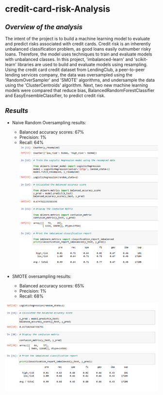 # credit-card-risk-Analysis

## *Overview of the analysis*
The intent of the project is to build a machine learning model to evaluate and predict risks associated with credit cards. Credit risk is an inherently unbalanced classification problem, as good loans easily outnumber risky loans. Therefore, the model uses techniques to train and evaluate models with unbalanced classes. In this project,  'imbalanced-learn' and 'scikit-learn' libraries are used to build and evaluate models using resampling.
Using the credit card credit dataset from LendingClub, a peer-to-peer lending services company, the data was oversampled using the 'RandomOverSampler' and 'SMOTE' algorithms, and undersample the data using the 'ClusterCentroids' algorithm. Next, two new machine learning models were compared that reduce bias, BalancedRandomForestClassifier and EasyEnsembleClassifier, to predict credit risk.

## *Results*
* Naive Random Oversampling results: 
  - Balanced accuracy scores: 67%
  - Precision: 1%
  - Recall: 64%
![random_oversampling](https://github.com/AadiJan/credit-card-risk-Analysis/blob/a2787732fb1631d2cc35ae9796b45f050e7f0f3f/Random_oversampling.PNG)

* SMOTE oversampling results:
  - Balanced accuracy scores: 65%
  - Precision: 1%
  - Recall: 68%

![SMOTE_oversampling](https://github.com/AadiJan/credit-card-risk-Analysis/blob/a9649a41cb7d3a3fb311de68318e6d608139e7da/SMOTE_oversampling.PNG) 
